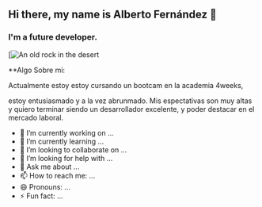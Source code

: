 ## Hi there, my name is Alberto Fernández 👋

### I'm a future developer.


[![An old rock in the desert](https://images.pexels.com/photos/13947197/pexels-photo-13947197.jpeg?auto=compress&cs=tinysrgb&w=1260&h=750&dpr=1)


**Algo Sobre mi:

Actualmente estoy estoy cursando un bootcam en la academia 4weeks, 

estoy entusiasmado y a la vez abrunmado. Mis espectativas son muy altas y quiero terminar siendo un desarrollador excelente,
y poder destacar en el mercado laboral.

- 🔭 I’m currently working on ...
- 🌱 I’m currently learning ...
- 👯 I’m looking to collaborate on ...
- 🤔 I’m looking for help with ...
- 💬 Ask me about ...
- 📫 How to reach me: ...
- 😄 Pronouns: ...
- ⚡ Fun fact: ...
